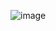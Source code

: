 ![image](https://user-images.githubusercontent.com/99355274/153906287-5ffe573d-1c49-4d76-94d9-e41ff9398764.png)

